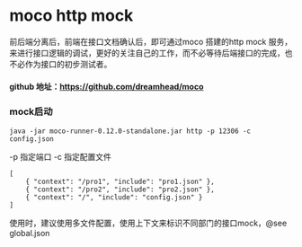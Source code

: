 # moco http mock
前后端分离后，前端在接口文档确认后，即可通过moco 搭建的http mock 服务，来进行接口逻辑的调试，更好的关注自己的工作，而不必等待后端接口的完成，也不必作为接口的初步测试者。

#### github 地址：https://github.com/dreamhead/moco

### mock启动
```
java -jar moco-runner-0.12.0-standalone.jar http -p 12306 -c config.json
```
-p 指定端口  -c 指定配置文件

```
[
    { "context": "/pro1", "include": "pro1.json" }, 
    { "context": "/pro2", "include": "pro2.json" },
    { "context": "/", "include": "config.json" }
]
```
使用时，建议使用多文件配置，使用上下文来标识不同部门的接口mock，@see global.json
